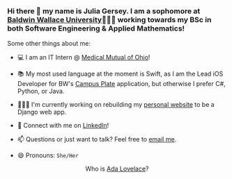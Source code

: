 ### Hi there 👋  my name is Julia Gersey. I am a sophomore at <a href="https://www.bw.edu/">Baldwin Wallace University</a>👩🏻‍🎓 working towards my BSc in both Software Engineering & Applied Mathematics!

Some other things about me: 

- 💻 I am an IT Intern @ <a href="https://www.medmutual.com/">Medical Mutual of Ohio</a>!

- 📚 My most used language at the moment is Swift, as I am the Lead iOS Developer for BW's <a href="https://www.bw.edu/news/2021/fall/09-bw-student-faculty-computer-science-research-group-on-a-roll">Campus Plate</a> application, but otherwise I prefer C#, Python, or Java.  

- 👩🏻‍💻 I'm currently working on rebuilding my <a href="https://juliagersey.xyz">personal website</a> to be a Django web app.

- 💬 Connect with me on <a href="https://www.linkedin.com/in/juliagersey/">LinkedIn</a>! 

- 📫 Questions or just want to talk? Feel free to <a href="mailto:juliagersey@gmail.com">email me</a>. 

- 😄 Pronouns: `She/Her`

<div align="center">
  Who is <a href="https://www.biography.com/scholar/ada-lovelace">Ada Lovelace</a>?
</div>
